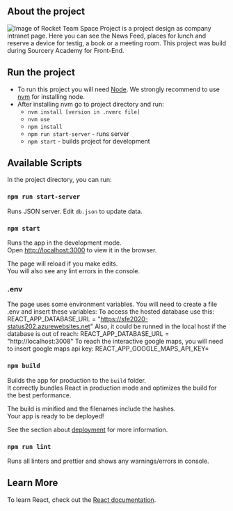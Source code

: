 ## About the project

![Image of Rocket](https://icons.iconarchive.com/icons/google/noto-emoji-travel-places/24/42598-rocket-icon.png) Team Space Project is a project design as company intranet page. Here you can see the News Feed, places for lunch and reserve a device for testig, a book or a meeting room. This project was build during Sourcery Academy for Front-End.


## Run the project

- To run this project you will need [Node](https://nodejs.org/en/). We strongly recommend to use [nvm](https://github.com/nvm-sh/nvm) for installing node.
- After installing nvm go to project directory and run:
  - `nvm install [version in .nvmrc file]`
  - `nvm use`
  - `npm install`
  - `npm run start-server` - runs server
  - `npm start` - builds project for development

## Available Scripts

In the project directory, you can run:

### `npm run start-server`

Runs JSON server. Edit `db.json` to update data.

### `npm start`

Runs the app in the development mode.<br />
Open [http://localhost:3000](http://localhost:3000) to view it in the browser.

The page will reload if you make edits.<br />
You will also see any lint errors in the console.

### .env

The page uses some environment variables. You will need to create a file .env and insert these variables:
To access the hosted database use this:
REACT_APP_DATABASE_URL = "https://sfe2020-status202.azurewebsites.net"
Also, it could be runned in the local host if the database is out of reach:
REACT_APP_DATABASE_URL = "http://localhost:3008"
To reach the interactive google maps, you will need to insert google maps api key:
REACT_APP_GOOGLE_MAPS_API_KEY=

### `npm build`

Builds the app for production to the `build` folder.<br />
It correctly bundles React in production mode and optimizes the build for the best performance.

The build is minified and the filenames include the hashes.<br />
Your app is ready to be deployed!

See the section about [deployment](https://facebook.github.io/create-react-app/docs/deployment) for more information.

### `npm run lint`

Runs all linters and prettier and shows any warnings/errors in console.

## Learn More

To learn React, check out the [React documentation](https://reactjs.org/).
